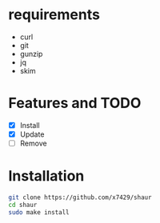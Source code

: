 # requirements
- curl
- git
- gunzip
- jq
- skim

# Features and TODO
- [x] Install
- [X] Update
- [ ] Remove

# Installation

```sh
git clone https://github.com/x7429/shaur
cd shaur
sudo make install
```
